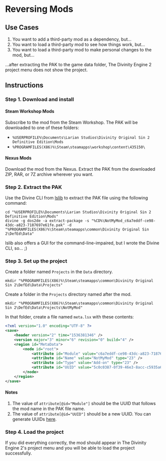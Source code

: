 <!-- TITLE: Reversing Mods -->

# Reversing Mods
## Use Cases

1. You want to add a third-party mod as a dependency, but...
2. You want to load a third-party mod to see how things work, but...
3. You want to load a third-party mod to make personal changes to the mod, but...

...after extracting the PAK to the game data folder, The Divinity Engine 2 project menu does not show the project.

## Instructions

### Step 1. Download and install

#### Steam Workshop Mods

Subscribe to the mod from the Steam Workshop. The PAK will be downloaded to one of these folders:

- `%USERPROFILE%\Documents\Larian Studios\Divinity Original Sin 2 Definitive Edition\Mods`
- `%PROGRAMFILES(X86)%\Steam\steamapps\workshop\content\435150\`

#### Nexus Mods

Download the mod from the Nexus. Extract the PAK from the downloaded ZIP, RAR, or 7Z archive wherever you want.

### Step 2. Extract the PAK

Use the Divine CLI from [lslib](https://github.com/Norbyte/lslib/releases) to extract the PAK file using the following command:

```
cd "%USERPROFILE%\Documents\Larian Studios\Divinity Original Sin 2 Definitive Edition\Mods"
divine -g dos2de -a extract-package -s "%CD%\NotMyMod_c6a7eddf-ce98-43dc-a823-7187697e61fe.pak" -d "%PROGRAMFILES(X86)%\Steam\steamapps\common\Divinity Original Sin 2\DefEd\Data"
```

lslib also offers a GUI for the command-line-impaired, but I wrote the Divine CLI, so... ;)

### Step 3. Set up the project

Create a folder named `Projects` in the `Data` directory.

```
mkdir "%PROGRAMFILES(X86)%\Steam\steamapps\common\Divinity Original Sin 2\DefEd\Data\Projects"
```

Create a folder in the `Projects` directory named after the mod.

```
mkdir "%PROGRAMFILES(X86)%\Steam\steamapps\common\Divinity Original Sin 2\DefEd\Data\Projects\NotMyMod"
```

In that folder, create a file named `meta.lsx` with these contents:

```xml
<?xml version="1.0" encoding="UTF-8" ?>
<save>
    <header version="2" time="1536381346" />
    <version major="3" minor="6" revision="0" build="4" />
    <region id="MetaData">
        <node id="root">
            <attribute id="Module" value="c6a7eddf-ce98-43dc-a823-7187697e61fe" type="23" />
            <attribute id="Name" value="NotMyMod" type="23" />
            <attribute id="Type" value="Add-on" type="23" />
            <attribute id="UUID" value="5c0c0387-0f39-46e3-8acc-c5935a6d6ea3" type="23" />
        </node>
    </region>
</save>
```

#### Notes

1. The value of `attribute[@id="Module"]` should be the UUID that follows the mod name in the PAK file name.
2. The value of `attribute[@id="UUID"]` should be a new UUID. You can generate UUIDs [here](https://www.uuidgenerator.net/).

### Step 4. Load the project

If you did everything correctly, the mod should appear in The Divinity Engine 2's project menu and you will be able to load the project successfully.